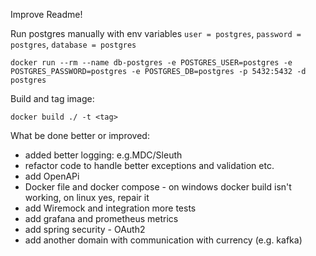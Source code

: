 Improve Readme!

Run postgres manually with env variables `user = postgres`, `password = postgres`, `database = postgres`
```
docker run --rm --name db-postgres -e POSTGRES_USER=postgres -e POSTGRES_PASSWORD=postgres -e POSTGRES_DB=postgres -p 5432:5432 -d postgres
```
Build and tag image:
```
docker build ./ -t <tag>
```

What be done better or improved:
- added better logging: e.g.MDC/Sleuth
- refactor code to handle better exceptions and validation etc.
- add OpenAPi
- Docker file and docker compose - on windows docker build isn't working, on linux yes, repair it
- add Wiremock and integration more tests
- add grafana and prometheus metrics
- add spring security - OAuth2
- add another domain with communication with currency (e.g. kafka)